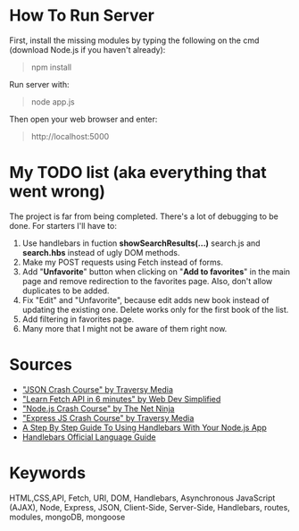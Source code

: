 # How To Run Server

First, install the missing modules by typing the following on the cmd (download Node.js if you haven't already):

> npm install 

Run server with:
> node app.js

Then open your web browser and enter:
> http://localhost:5000

# My TODO list (aka everything that went wrong)

The project is far from being completed. There's a lot of debugging to be done. For starters I'll have to:

1. Use handlebars in fuction **showSearchResults(...)** search.js and **search.hbs** instead of ugly DOM methods.
2. Make my POST requests using Fetch instead of forms.
3. Add "**Unfavorite**" button when clicking on "**Add to favorites**" in the main page and remove redirection to the favorites page. Also, don't allow duplicates to be added.
4. Fix "Edit" and "Unfavorite", because edit adds new book instead of updating the existing one. Delete works only for the first book of the list.
5. Add filtering in favorites page.
6. Many more that I might not be aware of them right now.
   
# Sources 

* ["JSON Crash Course" by Traversy Media](https://www.youtube.com/watch?v=wI1CWzNtE-M)
* ["Learn Fetch API in 6 minutes" by Web Dev Simplified](https://www.youtube.com/watch?v=cuEtnrL9-H0)
* ["Node.js Crash Course" by The Net Ninja](https://www.youtube.com/watch?v=zb3Qk8SG5Ms&list=PL4cUxeGkcC9jsz4LDYc6kv3ymONOKxwBU)
* ["Express JS Crash Course" by Traversy Media](https://www.youtube.com/watch?v=L72fhGm1tfE)
* [A Step By Step Guide To Using Handlebars With Your Node.js App](https://waelyasmina.medium.com/a-guide-into-using-handlebars-with-your-express-js-application-22b944443b65)
* [Handlebars Official Language Guide](https://handlebarsjs.com/guide/)

# Keywords
 
HTML,CSS,API, Fetch, URI, DOM, Handlebars, Asynchronous JavaScript (AJAX), Node, Express, JSON, Client-Side, Server-Side, Handlebars, routes, modules, mongoDB, mongoose